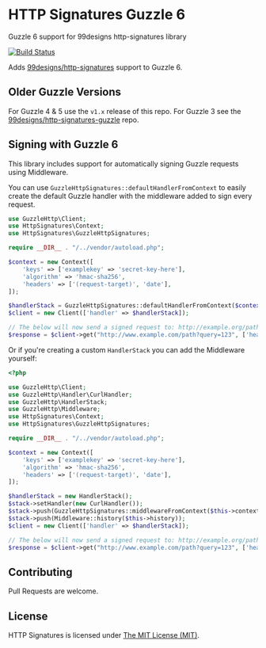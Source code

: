 HTTP Signatures Guzzle 6
========================

Guzzle 6 support for 99designs http-signatures library

[![Build Status](https://travis-ci.org/99designs/http-signatures-guzzlehttp.svg)](https://travis-ci.org/99designs/http-signatures-guzzlehttp)

Adds [99designs/http-signatures][99signatures] support to Guzzle 6.  


Older Guzzle Versions
---------------------
For Guzzle 4 & 5 use the `v1.x` release of this repo.
For Guzzle 3 see the [99designs/http-signatures-guzzle][99signatures-guzzle] repo.


Signing with Guzzle 6
---------------------

This library includes support for automatically signing Guzzle requests using Middleware.

You can use `GuzzleHttpSignatures::defaultHandlerFromContext` to easily create the default Guzzle handler with the 
middleware added to sign every request.

```php
use GuzzleHttp\Client;
use HttpSignatures\Context;
use HttpSignatures\GuzzleHttpSignatures;

require __DIR__ . "/../vendor/autoload.php";

$context = new Context([
    'keys' => ['examplekey' => 'secret-key-here'],
    'algorithm' => 'hmac-sha256',
    'headers' => ['(request-target)', 'date'],
]);

$handlerStack = GuzzleHttpSignatures::defaultHandlerFromContext($context);
$client = new Client(['handler' => $handlerStack]);

// The below will now send a signed request to: http://example.org/path?query=123
$response = $client->get("http://www.example.com/path?query=123", ['headers' => ['date' => 'today']]);
```

Or if you're creating a custom `HandlerStack` you can add the Middleware yourself:

```php
<?php

use GuzzleHttp\Client;
use GuzzleHttp\Handler\CurlHandler;
use GuzzleHttp\HandlerStack;
use GuzzleHttp\Middleware;
use HttpSignatures\Context;
use HttpSignatures\GuzzleHttpSignatures;

require __DIR__ . "/../vendor/autoload.php";

$context = new Context([
    'keys' => ['examplekey' => 'secret-key-here'],
    'algorithm' => 'hmac-sha256',
    'headers' => ['(request-target)', 'date'],
]);

$handlerStack = new HandlerStack();
$stack->setHandler(new CurlHandler());
$stack->push(GuzzleHttpSignatures::middlewareFromContext($this->context));
$stack->push(Middleware::history($this->history));
$client = new Client(['handler' => $handlerStack]);

// The below will now send a signed request to: http://example.org/path?query=123
$response = $client->get("http://www.example.com/path?query=123", ['headers' => ['date' => 'today']]);
```


## Contributing

Pull Requests are welcome.

[99signatures]: https://github.com/99designs/http-signatures-php
[99signatures-guzzle]: https://github.com/99designs/http-signatures-guzzle


## License

HTTP Signatures is licensed under [The MIT License (MIT)](LICENSE).
